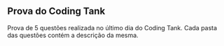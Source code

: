 ## Prova do Coding Tank

Prova de 5 questões realizada no último dia do Coding Tank. Cada pasta das questões contém a descrição da mesma.
